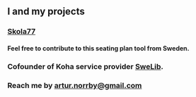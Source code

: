 ## I and my projects

### [Skola77](https://github.com/KillerRabbitAos/skola77-2.5)
#### Feel free to contribute to this seating plan tool from Sweden.

### Cofounder of Koha service provider [SweLib](https://swelib.com).

### Reach me by [artur.norrby@gmail.com](artur.norrby@gmail.com)
